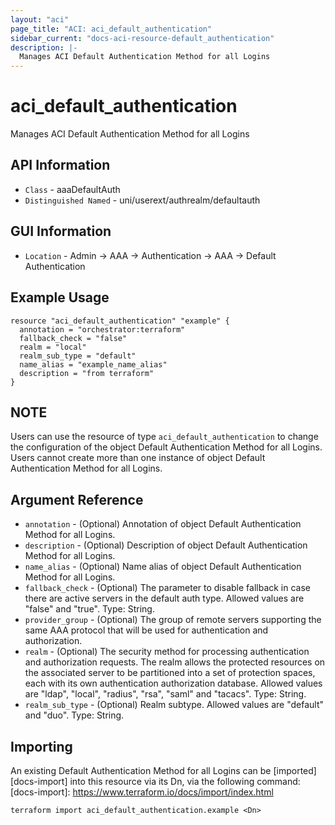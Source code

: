 ```yaml
---
layout: "aci"
page_title: "ACI: aci_default_authentication"
sidebar_current: "docs-aci-resource-default_authentication"
description: |-
  Manages ACI Default Authentication Method for all Logins
---
```


# aci_default_authentication #
Manages ACI Default Authentication Method for all Logins

## API Information ##
* `Class` - aaaDefaultAuth
* `Distinguished Named` - uni/userext/authrealm/defaultauth

## GUI Information ##
* `Location` - Admin -> AAA -> Authentication -> AAA -> Default Authentication

## Example Usage ##
```hcl
resource "aci_default_authentication" "example" {
  annotation = "orchestrator:terraform"
  fallback_check = "false"
  realm = "local"
  realm_sub_type = "default"
  name_alias = "example_name_alias"
  description = "from terraform"
}
```

## NOTE ##
Users can use the resource of type `aci_default_authentication` to change the configuration of the object Default Authentication Method for all Logins. Users cannot create more than one instance of object Default Authentication Method for all Logins.

## Argument Reference ##
* `annotation` - (Optional) Annotation of object Default Authentication Method for all Logins.
* `description` - (Optional) Description of object Default Authentication Method for all Logins.
* `name_alias` - (Optional) Name alias of object Default Authentication Method for all Logins.
* `fallback_check` - (Optional) The parameter to disable fallback in case there are active servers in the default auth type. Allowed values are "false" and "true". Type: String.
* `provider_group` - (Optional) The group of remote servers supporting the same AAA protocol that will be used for authentication and authorization.
* `realm` - (Optional) The security method for processing authentication and authorization requests. The realm allows the protected resources on the associated server to be partitioned into a set of protection spaces, each with its own authentication authorization database. Allowed values are "ldap", "local", "radius", "rsa", "saml" and "tacacs". Type: String.
* `realm_sub_type` - (Optional) Realm subtype. Allowed values are "default" and "duo". Type: String.


## Importing ##
An existing Default Authentication Method for all Logins can be [imported][docs-import] into this resource via its Dn, via the following command:
[docs-import]: https://www.terraform.io/docs/import/index.html


```
terraform import aci_default_authentication.example <Dn>
```